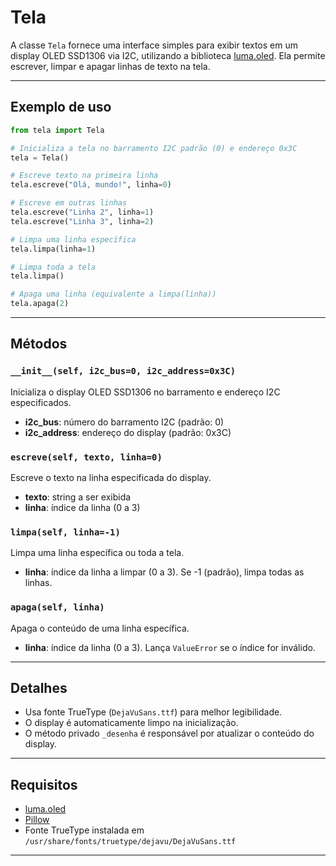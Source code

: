# Tela

A classe `Tela` fornece uma interface simples para exibir textos em um display OLED SSD1306 via I2C, utilizando a biblioteca [luma.oled](https://luma-oled.readthedocs.io/). Ela permite escrever, limpar e apagar linhas de texto na tela.

---

## Exemplo de uso

```python
from tela import Tela

# Inicializa a tela no barramento I2C padrão (0) e endereço 0x3C
tela = Tela()

# Escreve texto na primeira linha
tela.escreve("Olá, mundo!", linha=0)

# Escreve em outras linhas
tela.escreve("Linha 2", linha=1)
tela.escreve("Linha 3", linha=2)

# Limpa uma linha específica
tela.limpa(linha=1)

# Limpa toda a tela
tela.limpa()

# Apaga uma linha (equivalente a limpa(linha))
tela.apaga(2)
```

---

## Métodos

### `__init__(self, i2c_bus=0, i2c_address=0x3C)`
Inicializa o display OLED SSD1306 no barramento e endereço I2C especificados.

- **i2c_bus**: número do barramento I2C (padrão: 0)
- **i2c_address**: endereço do display (padrão: 0x3C)

### `escreve(self, texto, linha=0)`
Escreve o texto na linha especificada do display.

- **texto**: string a ser exibida
- **linha**: índice da linha (0 a 3)

### `limpa(self, linha=-1)`
Limpa uma linha específica ou toda a tela.

- **linha**: índice da linha a limpar (0 a 3). Se -1 (padrão), limpa todas as linhas.

### `apaga(self, linha)`
Apaga o conteúdo de uma linha específica.

- **linha**: índice da linha (0 a 3). Lança `ValueError` se o índice for inválido.

---

## Detalhes

- Usa fonte TrueType (`DejaVuSans.ttf`) para melhor legibilidade.
- O display é automaticamente limpo na inicialização.
- O método privado `_desenha` é responsável por atualizar o conteúdo do display.

---

## Requisitos

- [luma.oled](https://luma-oled.readthedocs.io/)
- [Pillow](https://python-pillow.org/)
- Fonte TrueType instalada em `/usr/share/fonts/truetype/dejavu/DejaVuSans.ttf`

---